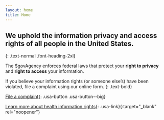 ```yaml
---
layout: home
title: Home
---
```


## We uphold the information privacy and access rights of all people in the United States.
{: .text-normal .font-heading-2xl}

The $govAgency enforces federal laws that protect your **right to privacy** and **right to access** your information.

If you believe your information rights (or someone else’s) have been violated, file a complaint using our online form.
{: .text-bold}

[File a complaint](question-1.html){: .usa-button .usa-button--big}

[Learn more about health information rights](https://www.hhs.gov/hipaa/for-individuals/guidance-materials-for-consumers/index.html){: .usa-link}{:target="_blank" rel="noopener"}
